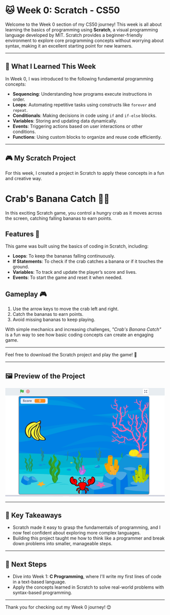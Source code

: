 # 🐱 Week 0: Scratch - CS50

Welcome to the Week 0 section of my CS50 journey! This week is all about learning the basics of programming using **Scratch**, a visual programming language developed by MIT. Scratch provides a beginner-friendly environment to explore core programming concepts without worrying about syntax, making it an excellent starting point for new learners.

---

## 🌟 What I Learned This Week

In Week 0, I was introduced to the following fundamental programming concepts:
- **Sequencing**: Understanding how programs execute instructions in order.
- **Loops**: Automating repetitive tasks using constructs like `forever` and `repeat`.
- **Conditionals**: Making decisions in code using `if` and `if-else` blocks.
- **Variables**: Storing and updating data dynamically.
- **Events**: Triggering actions based on user interactions or other conditions.
- **Functions**: Using custom blocks to organize and reuse code efficiently.

---

## 🎮 My Scratch Project

For this week, I created a project in Scratch to apply these concepts in a fun and creative way.

# Crab's Banana Catch 🦀🍌

In this exciting Scratch game, you control a hungry crab as it moves across the screen, catching falling bananas to earn points.

## Features 🚀

This game was built using the basics of coding in Scratch, including:

- **Loops**: To keep the bananas falling continuously.  
- **If Statements**: To check if the crab catches a banana or if it touches the ground.  
- **Variables**: To track and update the player’s score and lives.  
- **Events**: To start the game and reset it when needed.  

## Gameplay 🎮

1. Use the arrow keys to move the crab left and right.
2. Catch the bananas to earn points.
3. Avoid missing bananas to keep playing.

With simple mechanics and increasing challenges, _"Crab's Banana Catch"_ is a fun way to see how basic coding concepts can create an engaging game.  

---

Feel free to download the Scratch project and play the game! 🎉

---

## 🖼️ Preview of the Project

![Alt text](mygame.png)

---

## 🌟 Key Takeaways

- Scratch made it easy to grasp the fundamentals of programming, and I now feel confident about exploring more complex languages.
- Building this project taught me how to think like a programmer and break down problems into smaller, manageable steps.

---

## 🚀 Next Steps

- Dive into Week 1: **C Programming**, where I'll write my first lines of code in a text-based language.
- Apply the concepts learned in Scratch to solve real-world problems with syntax-based programming.

---

Thank you for checking out my Week 0 journey! 😊
